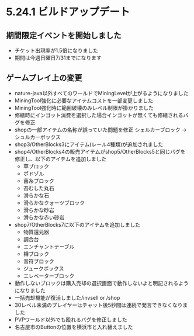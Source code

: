 # 5.24.1 ビルドアップデート
## 期間限定イベントを開始しました

* チケット出現率が1.5倍になりました
* 期間は今週日曜日7/31までになります

## ゲームプレイ上の変更

* nature-java以外すべてのワールドでMiningLevelが上がるようになりました
* MiningTool強化に必要なアイテムコストを一部変更しました
* MiningTool強化時に範囲破壊のみレベル制限が掛かりました
* 修繕時にインゴット消費を選択した場合インゴットが無くても修繕されるバグを修正
* shopの一部アイテムの名称が誤っていた問題を修正 シェルカーブロック -> シュルカーボックス
* shop3/OtherBlocks3にアイテム(レール4種類)が追加されました
* shop4/OtherBlocks4の販売アイテムがshop5/OtherBlocks5と同じバグを修正し、以下のアイテムを追加しました
  * 草ブロック
  * ポドゾル
  * 菌糸ブロック
  * 苔むした丸石
  * 滑らかな石
  * 滑らかなクォーツブロック
  * 滑らかな砂岩
  * 滑らかな赤い砂岩
* shop7/OtherBlocks7に以下のアイテムを追加しました
  * 物質還元器
  * 調合台
  * エンチャントテーブル
  * 樽ブロック
  * 音符ブロック
  * ジュークボックス
  * エレベーターブロック
* 動作しないブロックは購入売却の選択画面で動作しないよと明記されるようになりました
* 一括売却機能が復活しました/invsell or /shop
* 30レベル未満のプレイヤーはチャット後5秒間は連続で発言できなくなりました
* PVPワールド以外でも殴れるバグを修正しました
* 名古屋市のButtonの位置を横浜市と入れ替えました

